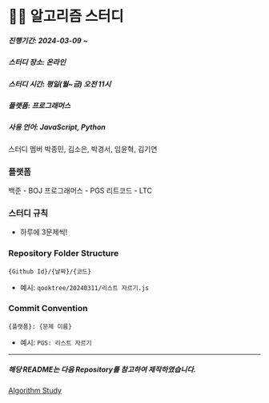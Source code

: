 # 🧑‍💻 알고리즘 스터디

##### 진행기간: 2024-03-09 ~
##### 스터디 장소: 온라인
##### 스터디 시간: 평일(월~금) 오전 11시
##### 플랫폼: 프로그래머스
##### 사용 언어: JavaScript, Python

스터디 멤버
박종민, 김소은, 박경서, 임윤혁, 김기연

### 플랫폼
백준 - BOJ
프로그래머스 - PGS
리트코드 - LTC

### 스터디 규칙
- 하루에 3문제씩!

### Repository Folder Structure
```
{Github Id}/{날짜}/{코드}
```
- 예시: `qooktree/20240311/리스트 자르기.js`

### Commit Convention
```
{플랫폼}: {문제 이름}
```
- 예시: `PGS: 리스트 자르기`

---
##### 해당 README는 다음 Repository를 참고하여 제작하였습니다.
[Algorithm Study](https://github.com/CodeSquad-2023-BE-Study/Algorithm-Study/tree/main)
